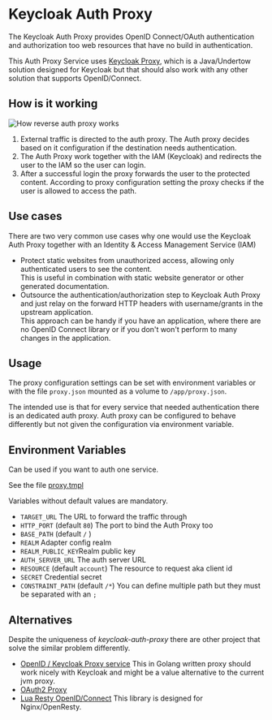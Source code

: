 # Keycloak Auth Proxy

The Keycloak Auth Proxy provides OpenID Connect/OAuth authentication and authorization too web resources that have no build in authentication.

This Auth Proxy Service uses [Keycloak Proxy][kcp], which is a Java/Undertow solution designed for Keycloak but that should also work with any other solution that supports OpenID/Connect.

## How is it working

![How reverse auth proxy works][prx_diag]

1. External traffic is directed to the auth proxy. The Auth proxy decides based on it configuration if the destination needs authentication.
2. The Auth Proxy work together with the IAM (Keycloak) and redirects the user to the IAM so the user can login.
3.  After a successful login the proxy forwards the user to the protected content. According to proxy configuration setting the proxy checks if the user is allowed to access the path.

## Use cases

There are two very common use cases why one would use the Keycloak Auth Proxy together with an Identity & Access Management Service (IAM)

- Protect static websites from unauthorized access, allowing only authenticated users to see the content.  
  This is useful in combination with static website generator or other generated documentation.
- Outsource the authentication/authorization step to Keycloak Auth Proxy and just relay on the forward HTTP headers with username/grants in the upstream application.   
  This approach can be handy if you have an application, where there are no OpenID Connect library or if you don't won't perform to many changes in the application. 

## Usage 

The proxy configuration settings can be set with environment variables or with the file `proxy.json` mounted as a volume to `/app/proxy.json`.

The intended use is that for every service that needed authentication there is an dedicated auth proxy. Auth proxy can be configured to behave differently but not given the configuration via environment variable. 

## Environment Variables
Can be used if you want to auth one service.

See the file [proxy.tmpl](proxy.tmpl)

Variables without default values are mandatory.

- `TARGET_URL` The URL to forward the traffic through
- `HTTP_PORT` (default `80`) The port to bind the Auth Proxy too
- `BASE_PATH` (default `/` )
- `REALM` Adapter config realm
- `REALM_PUBLIC_KEY`Realm public key
- `AUTH_SERVER_URL` The auth server URL 
- `RESOURCE` (default `account`) The resource to request aka client id
- `SECRET` Credential secret
- `CONSTRAINT_PATH` (default `/*`) You can define multiple path but they must be separated with an `;`

## Alternatives

Despite the uniqueness of _keycloak-auth-proxy_ there are other project that solve the similar problem differently.

- [OpenID / Keycloak Proxy service](https://github.com/gambol99/keycloak-proxy) This in Golang written proxy should work nicely with Keycloak and might be a value alternative to the current jvm proxy.
- [OAuth2 Proxy](https://github.com/bitly/oauth2_proxy)
- [Lua Resty OpenID/Connect](https://github.com/pingidentity/lua-resty-openidc) This library is designed for Nginx/OpenResty. 

<!-- Links -->

[kcp]: https://github.com/keycloak/keycloak/tree/master/proxy
[prx_diag]: https://cdn.rawgit.com/8gears/keycloak-auth-proxy/master/docs/images/How_Keycloak_Auth_Proxy_works.svg
